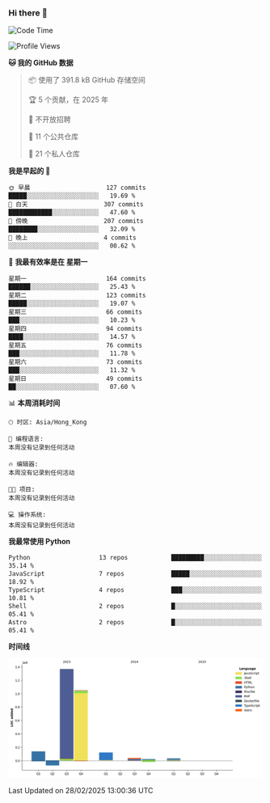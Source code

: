 ### Hi there 👋

<!--
**Mrzqd/Mrzqd** is a ✨ _special_ ✨ repository because its `README.md` (this file) appears on your GitHub profile.

Here are some ideas to get you started:

- 🔭 I’m currently working on ...
- 🌱 I’m currently learning ...
- 👯 I’m looking to collaborate on ...
- 🤔 I’m looking for help with ...
- 💬 Ask me about ...
- 📫 How to reach me: ...
- 😄 Pronouns: ...
- ⚡ Fun fact: ...
-->
<!--START_SECTION:waka-->
![Code Time](http://img.shields.io/badge/Code%20Time-260%20hrs%2011%20mins-blue)

![Profile Views](http://img.shields.io/badge/%E4%B8%AA%E4%BA%BA%E8%B5%84%E6%96%99%E8%A7%82%E7%9C%8B%E6%AC%A1%E6%95%B0-8-blue)

**🐱 我的 GitHub 数据** 

> 📦  使用了 391.8 kB GitHub 存储空间 
 > 
> 🏆 5 个贡献，在 2025 年
 > 
> 🚫 不开放招聘
 > 
> 📜 11 个公共仓库 
 > 
> 🔑 21 个私人仓库 
 > 
**我是早起的 🐤** 

```text
🌞 早晨                     127 commits         █████░░░░░░░░░░░░░░░░░░░░   19.69 % 
🌆 白天                     307 commits         ████████████░░░░░░░░░░░░░   47.60 % 
🌃 傍晚                     207 commits         ████████░░░░░░░░░░░░░░░░░   32.09 % 
🌙 晚上                     4 commits           ░░░░░░░░░░░░░░░░░░░░░░░░░   00.62 % 
```
📅 **我最有效率是在 星期一** 

```text
星期一                      164 commits         ██████░░░░░░░░░░░░░░░░░░░   25.43 % 
星期二                      123 commits         █████░░░░░░░░░░░░░░░░░░░░   19.07 % 
星期三                      66 commits          ███░░░░░░░░░░░░░░░░░░░░░░   10.23 % 
星期四                      94 commits          ████░░░░░░░░░░░░░░░░░░░░░   14.57 % 
星期五                      76 commits          ███░░░░░░░░░░░░░░░░░░░░░░   11.78 % 
星期六                      73 commits          ███░░░░░░░░░░░░░░░░░░░░░░   11.32 % 
星期日                      49 commits          ██░░░░░░░░░░░░░░░░░░░░░░░   07.60 % 
```


📊 **本周消耗时间** 

```text
🕑︎ 时区: Asia/Hong_Kong

💬 编程语言: 
本周没有记录到任何活动

🔥 编辑器: 
本周没有记录到任何活动

🐱‍💻 项目: 
本周没有记录到任何活动

💻 操作系统: 
本周没有记录到任何活动
```

**我最常使用 Python** 

```text
Python                   13 repos            █████████░░░░░░░░░░░░░░░░   35.14 % 
JavaScript               7 repos             █████░░░░░░░░░░░░░░░░░░░░   18.92 % 
TypeScript               4 repos             ███░░░░░░░░░░░░░░░░░░░░░░   10.81 % 
Shell                    2 repos             █░░░░░░░░░░░░░░░░░░░░░░░░   05.41 % 
Astro                    2 repos             █░░░░░░░░░░░░░░░░░░░░░░░░   05.41 % 
```



**时间线**

![Lines of Code chart](https://raw.githubusercontent.com/Mrzqd/Mrzqd/main/assets/bar_graph.png)


 Last Updated on 28/02/2025 13:00:36 UTC
<!--END_SECTION:waka-->
